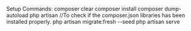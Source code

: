 Setup Commands:
composer clear
composer install
composer dump-autoload
php artisan //To check if the composer.json libraries has been installed properly.
php artisan migrate:fresh --seed
php artisan serve